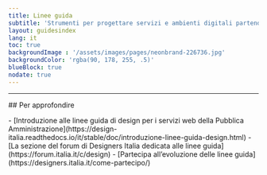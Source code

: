 ```yaml
---
title: Linee guida
subtitle: 'Strumenti per progettare servizi e ambienti digitali partendo dalle effettive esigenze degli utenti.<br><a target="_blank" class="u-color-teal-50" href="https://design-italia.readthedocs.io/it/stable/doc/introduzione-linee-guida-design.html">Vai alla intro</a>'
layout: guidesindex
lang: it
toc: true
backgroundImage : '/assets/images/pages/neonbrand-226736.jpg'
backgroundColor: 'rgba(90, 178, 255, .5)'
blueBlock: true
nodate: true
---
```


<hr class="u-border-left-none u-border-right-none u-border-bottom-xxs u-border-top-none u-color-grey-30 u-margin-bottom-xl" >
## Per approfondire
<p></p>
- [Introduzione alle linee guida di design per i servizi web della Pubblica Amministrazione](https://design-italia.readthedocs.io/it/stable/doc/introduzione-linee-guida-design.html)
- [La sezione del forum di Designers Italia dedicata alle linee guida](https://forum.italia.it/c/design)
- [Partecipa all’evoluzione delle linee guida](https://designers.italia.it/come-partecipo/)
